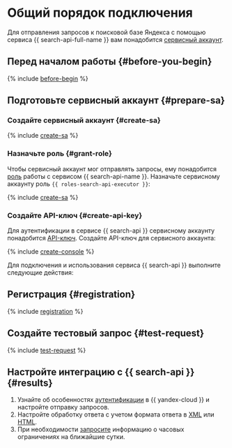 # Общий порядок подключения

Для отправления запросов к поисковой базе Яндекса с помощью сервиса {{ search-api-full-name }} вам понадобится [сервисный аккаунт](../../iam/concepts/users/service-accounts.md). 

## Перед началом работы {#before-you-begin}

{% include [before-begin](../../_tutorials/_tutorials_includes/before-you-begin.md) %}

## Подготовьте сервисный аккаунт {#prepare-sa}

### Создайте сервисный аккаунт {#create-sa}

{% include [create-sa](../../_includes/iam/create-sa-via-console-without-role.md) %}

### Назначьте роль {#grant-role}

Чтобы сервисный аккаунт мог отправлять запросы, ему понадобится [роль](../../iam/concepts/access-control/roles.md) работы с сервисом {{ search-api-name }}. Назначьте сервисному аккаунту роль `{{ roles-search-api-executor }}`:

{% include [create-sa](../../_includes/grant-role-console-sa.md) %}

### Создайте API-ключ {#create-api-key}

Для аутентификации в сервисе {{ search-api }} сервисному аккаунту понадобится [API-ключ](../../iam/concepts/authorization/api-key.md). Создайте API-ключ для сервисного аккаунта:

{% include [create-console](../../_includes/iam/create-api-key-console.md) %}  

Для подключения и использования сервиса {{ search-api }} выполните следующие действия:

## Регистрация {#registration}

{% include [registration](../../_includes/search-api/registration.md) %}

## Создайте тестовый запрос {#test-request}

{% include [test-request](../../_includes/search-api/test-request.md) %}


## Настройте интеграцию с {{ search-api }} {#results}

1. Узнайте об особенностях [аутентификации](../operations/auth.md) в {{ yandex-cloud }} и настройте отправку запросов.
1. Настройте обработку ответа с учетом формата ответа в [XML](../concepts/response.md) или [HTML](../concepts/html-response.md).
1. При необходимости [запросите](../concepts/limits.md) информацию о часовых ограничениях на ближайшие сутки.